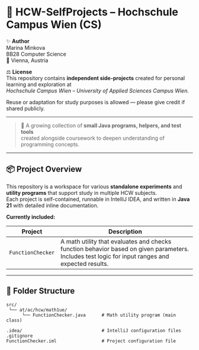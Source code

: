 # 🧩 HCW-SelfProjects – Hochschule Campus Wien (CS)

✨ **Author**  
Marina Minkova  
BB28 Computer Science  
📍 Vienna, Austria  

⚖️ **License**  
This repository contains **independent side-projects** created for personal learning and exploration at  
*Hochschule Campus Wien – University of Applied Sciences Campus Wien.*

Reuse or adaptation for study purposes is allowed — please give credit if shared publicly.

---

> 🧠 A growing collection of **small Java programs, helpers, and test tools**  
> created alongside coursework to deepen understanding of programming concepts.

---

## 📦 Project Overview

This repository is a workspace for various **standalone experiments** and **utility programs** that support study in multiple HCW subjects.  
Each project is self-contained, runnable in IntelliJ IDEA, and written in **Java 21** with detailed inline documentation.

**Currently included:**

| Project | Description |
|----------|--------------|
| `FunctionChecker` | A math utility that evaluates and checks function behavior based on given parameters. Includes test logic for input ranges and expected results. |

---

## 🧭 Folder Structure

```text
src/
 └── at/ac/hcw/math1ue/
      └── FunctionChecker.java      # Math utility program (main class)
      
.idea/                              # IntelliJ configuration files
.gitignore
FunctionChecker.iml                 # Project configuration file
